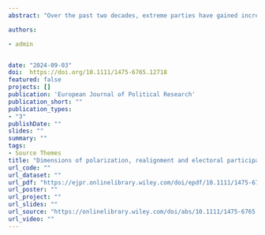 ```yaml
---
abstract: "Over the past two decades, extreme parties have gained increasing electoral success in European party systems. While this party polarization is often associated with its negative consequences, recent studies have suggested its potential benefit for remobilizing the electorate by offering clear political alternatives. However, it remains unclear which groups of citizens may be mobilized by broader supply and whether this positive effect is generalizable to multiparty systems. This article contributes to this debate arguing that the system multidimensionality matters when assessing the relationship between polarization and voter turnout. Through a multilevel analysis and two studies at the aggregate and individual levels, this article provides evidence that party polarization is associated with increased turnout only when parties polarize on the cultural dimension of party competition. This effect is moderated by the party system unidimensionality and mobilizes voters at large, regardless of their level of extremism, political awareness or partisanship. These findings support previous research suggesting a ‘realignment’ of party systems, meaning that the main line of political conflict for parties and voters is shifting towards the cultural dimension of party competition across Europe."

authors:

- admin


date: "2024-09-03"
doi:  https://doi.org/10.1111/1475-6765.12718
featured: false
projects: []
publication: 'European Journal of Political Research'
publication_short: ""
publication_types:
- "3"
publishDate: ""
slides: ""
summary: ""
tags:
- Source Themes
title: "Dimensions of polarization, realignment and electoral participation in Europe: The mobilizing power of the cultural dimension" 
url_code: ""
url_dataset: ""
url_pdf: "https://ejpr.onlinelibrary.wiley.com/doi/epdf/10.1111/1475-6765.12718"
url_poster: ""
url_project: ""
url_slides: ""
url_source: "https://onlinelibrary.wiley.com/doi/abs/10.1111/1475-6765.12718"
url_video: ""
---
```


